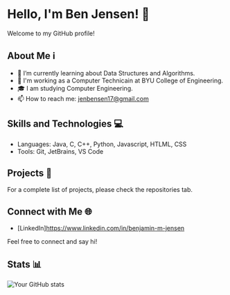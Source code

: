 # Hello, I'm Ben Jensen! 👋

Welcome to my GitHub profile!

## About Me ℹ️

- 🌱 I’m currently learning about Data Structures and Algorithms.
- 💼 I'm working as a Computer Technicain at BYU College of Engineering.
- 🎓 I am studying Computer Engineering.
- 📫 How to reach me: jenbensen17@gmail.com

## Skills and Technologies 💻

- Languages: Java, C, C++, Python, Javascript, HTLML, CSS
- Tools: Git, JetBrains, VS Code

## Projects 🚀

For a complete list of projects, please check the repositories tab.

## Connect with Me 🌐

- [LinkedIn]https://www.linkedin.com/in/benjamin-m-jensen

Feel free to connect and say hi!

## Stats 📊

![Your GitHub stats](https://github-readme-stats.vercel.app/api?username=your_username&show_icons=true)
